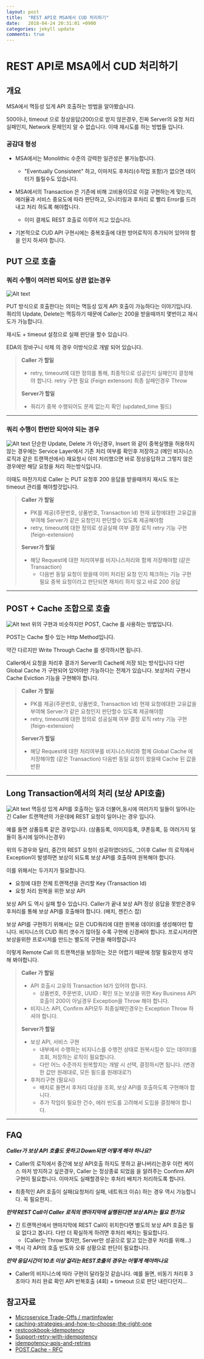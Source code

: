 ```yaml
---
layout: post
title:  "REST API로 MSA에서 CUD 처리하기"
date:   2018-04-24 20:31:01 +0900
categories: jekyll update
comments: true
---
```

# REST API로 MSA에서 CUD 처리하기


## 개요

MSA에서 멱등성 있게 API 호출하는 방법을 알아봤습니다.

500이나, timeout 으로 정상응답(200)으로 받지 않은경우, 진짜 Server의 요청 처리 실패인지, Network 문제인지 알 수 없습니다. 이때 재시도를 하는 방법들 입니다.

### 공감대 형성

- MSA에서는 Monolithic 수준의 강력한 일관성은 불가능합니다.
  - "Eventually Consistent" 하고, 이마저도 후처리(수작업 포함)가 없으면 데이터가 틀릴수도 있습니다.
  
    
- MSA에서의 Transaction 은 기존에 비해 고비용이므로 이걸 구현하는게 맞는지, 에러율과 서비스 중요도에 따라 판단하고, 모니터링과 후처리 로 빨리 Error를 드러내고 처리 하도록 해야합니다. 
  - 이미 결제도 REST 호출로 이루어 지고 있습니다.


- 기본적으로 CUD API 구현시에는 중복호출에 대한 방어로직이 추가되어 있어야 함을 인지 하셔야 합니다.

## PUT 으로 호출

### 쿼리 수행이 여러번 되어도 상관 없는경우
![Alt text](https://monosnap.com/image/OS57fwcwT9HVakxno21pPm8c1uZtFt.png)

PUT 방식으로 호출한다는 의미는 멱등성 있게 API 호출이 가능하다는 이야기입니다. 쿼리의 Update, Delete는 멱등하기 때문에 Caller는 200을 받을때까지 몇번이고 재시도가 가능합니다.

재시도 + timeout 설정으로 실패 판단을 할수 있습니다.

EDA의 장바구니 삭제 의 경우 이방식으로 개발 되어 있습니다.

> **Caller 가 할일**
> - retry, timeout에 대한 정의를 통해, 최종적으로 성공인지 실패인지 결정해야 합니다. retry 구현 필요 (Feign extenson) 최종 실패인경우 Throw
> 
> **Server가 할일**
> - 쿼리가 중복 수행되어도 문제 없는지 확인 (updated_time 필드)

---

### 쿼리 수행이 한번만 되어야 되는 경우
![Alt text](https://monosnap.com/image/3I7LXzZGfjljhT9Yj9KUfkqtnDphPz.png)
단순한 Update, Delete 가 아닌경우, Insert 와 같이 중복실행을 허용하지 않는 경우에는
Service Layer에서 기존 처리 여부를 확인후 저장하고 (메인 비지니스 로직과 같은 트랜잭션에서) 재요청시 이미 처리했으면 바로 정상응답하고 그렇지 않은경우에만 해당 요청을 처리 하는방식입니다.

이때도 마찬가지로 Caller 는 PUT 요청후 200 응답을 받을때까지 재시도 또는 timeout 관리를 해야할것입니다.

> **Caller 가 할일**
> - PK를 제공(주문번호, 상품번호, Transaction Id) 현재 요청에대한 고유값을 부여해 Server가 같은 요청인지 판단할수 있도록 제공해야함 
> - retry, timeout에 대한 정의로 성공실패 여부 결정 로직 retry 기능 구현 (feign-extension)
> 
> **Server가 할일**
> - 해당 Request에 대한 처리여부를 비지니스처리와 함께 저장해야함 (같은 Transaction) 
>   - 다음번 동일 요청이 왔을때 이미 처리된 요청 인지 체크하는 기능 구현 필요 중복 요청이라고 판단되면 재처리 하지 않고 바로 200 응답

---

## POST + Cache 조합으로 호출
![Alt text](https://monosnap.com/image/Ke5OfWHqEi0C0rkWSNtSecHY3sq833.png)
위의 구현과 비슷하지만 POST, Cache 를 사용하는 방법입니다.

POST는 Cache 할수 있는 Http Method입니다.

약간 다르지만 Write Through Cache 를 생각하시면 됩니다. 

Caller에서 요청을 처리후 결과가 Server의 Cache에 저장 되는 방식입니다 다만 Global Cache 가 구현되어 있어야만 가능하다는 전제가 있습니다. 보상처리 구현시 Cache Eviction 기능을 구현해야 합니다.


> **Caller 가 할일**
> - PK를 제공(주문번호, 상품번호, Transaction Id) 현재 요청에대한 고유값을 부여해 Server가 같은 요청인지 판단할수 있도록 제공해야함 
> - retry, timeout에 대한 정의로 성공실패 여부 결정 로직 retry 기능 구현 (feign-extension)
> 
> **Server가 할일**
> - 해당 Request에 대한 처리여부를 비지니스처리와 함께 Global Cache 에 저장해야함 (같은 Transaction) 다음번 동일 요청이 왔을때 Cache 된 값을 반환


---


## Long Transaction에서의 처리 (보상 API호출)
![Alt text](https://monosnap.com/image/zKfRQNvbaAx5t6Hdh1a2c8fmx55duw.png)
멱등성 있게 API를 호출하는 일과 더불어,동시에 여러가지 일들이 일어나는 긴 Caller 트랜잭션의 가운데에 REST 요청이 일어나는 경우 입니다.

예를 들면 상품등록 같은 경우입니다. (상품등록, 이미지등록, 쿠폰등록, 등 여러가지 일들이 동시에 일어나는경우)

위의 두경우와 달리, 중간의 REST 요청이 성공하였더라도, 그이후 Caller 의 로직에서 Exception이 발생하면 보상이 되도록 보상 API를 호출하여 원복해야 합니다.

이를 위해서는 두가지가 필요합니다.

- 요청에 대한 전체 트랜잭션을 관리할 Key (Transaction Id) 
- 요청 처리 원복을 위한 보상 API

보상 API 도 역시 실패 할수 있습니다.
Caller가 끝내 보상 API 정상 응답을 못받은경우 후처리를 통해 보상 API를 호출해야 합니다. (배치, 젠킨스 잡)

보상 API를 구현하기 위해서는 모든 CUD쿼리에 대한 원복용 데이터를 생성해야만 합니다. 비지니스의 CUD 쿼리 갯수가 많아질 수록 구현에 신경써야 합니다. 프로시저라면 보상을위한 프로시저를 만드는 별도의 구현을 해야할겁니다

이렇게 Remote Call 의 트랜잭션을 보장하는 것은 어렵기 때문에 정말 필요한지 생각해 봐야합니다.

> **Caller 가 할일**
> - API 호출시 고유의 Transaction Id가 있어야 합니다.
>   - 상품번호, 주문번호, UUID : 확인 또는 보상을 위한 Key Business API 호출이 200이 아닐경우 Exception을 Throw 해야 합니다.
> - 비지니스 API, Confirm API모두 최종실패인경우는 Exception Throw 하셔야 합니다.
> 
> **Server가 할일**
> - 보상 API, 서비스 구현
>   - 내부에서 수행하는 비지니스를 수행전 상태로 원복시킬수 있는 데이터를 조회, 저장하는 로직이 필요합니다.
>   - 다만 어느 수준까지 원복할지는 개발 시 선택, 결정하시면 됩니다. (변경한 값만 원래대로, 모든 필드를 원래대로?)
> - 후처리구현 (필요시)
>   - 배치로 돌면서 후처리 대상을 조회, 보상 API를 호출하도록 구현해야 합니다.
>   - 추가 작업이 필요한 건수, 에러 빈도를 고려해서 도입을 결정해야 합니다.


---


## FAQ

***Caller가 보상 API 호출도 못하고 Down되면 어떻게 해야 하나요?***

- Caller의 로직에서 중간에 보상 API호출 하지도 못하고 끝나버리는경우 이런 케이스 마저 방지하고 싶은경우, Caller 는 정상종료 되었음 을 알려주는 Confirm API 구현이 필요합니다. 이마저도 실패할경우는 후처리 배치가 처리하도록 합니다.

- 최종적인 API 호출이 실패(요청처리 실패, 네트워크 이슈) 하는 경우 역시 가능합니다. 꼭 필요한지..


***만약 REST Call이 Caller 로직의 맨마지막에 실행된다면 보상 API는 필요 한가요***

- 긴 트랜잭션에서 맨마지막에 REST Call이 위치한다면 별도의 보상 API 호출은 필요 없다고 봅니다. 다만 더 확실하게 하려면 후처리 배치는 필요합니다.
   - (Caller는 Throw 했지만, Server만 성공으로 알고 있는경우 처리를 위해...)
- 역시 각 API의 호출 빈도와 오류 상황으로 판단이 필요합니다.

***만약 응답시간이 10초 이상 걸리는 REST호출의 경우는 어떻게 해야하나요***

- Caller의 비지니스에 따라 구현이 달라질것 같습니다.
예를 들면, 비동기 처리후 3초마다 처리 완료 확인 API 반복호출 (4회) + timeout 으로 판단 내린다던지...


## 참고자료
- [Microservice Trade-Offs / martinfowler](https://martinfowler.com/articles/microservice-trade-offs.html#consistency)
- [caching-strategies-and-how-to-choose-the-right-one](https://codeahoy.com/2017/08/11/caching-strategies-and-how-to-choose-the-right-one/) 
- [restcookbook-idempotency](http://restcookbook.com/HTTP%20Methods/idempotency/)
- [Support-retry-with-idempotency](https://wiki.openstack.org/wiki/Support-retry-with-idempotency)  
- [idempotency-apis-and-retries](https://hackernoon.com/idempotency-apis-and-retries-34b161f64cb4) 
- [POST,Cache - RFC](https://tools.ietf.org/html/rfc7231#section-4.2.3) 